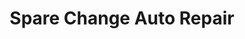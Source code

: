 ---
title: "Spare Change Auto Repair"
url: /colorado-springs/spare-change-auto-repair/
shop: Autowerkstatt
---